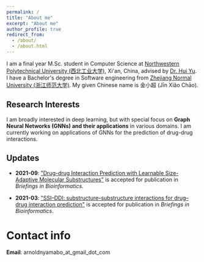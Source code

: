 ```yaml
---
permalink: /
title: "About me"
excerpt: "About me"
author_profile: true
redirect_from: 
  - /about/
  - /about.html
---
```


I am a final year M.Sc. student in Computer Science at [Northwestern Polytechnical University (西北工业大学)](http://en.nwpu.edu.cn/), Xi'an, China, advised by [Dr. Hui Yu](https://teacher.nwpu.edu.cn/yuhui.html). I have a Bachelor's degree in Software engineering from [Zhejiang Normal University (浙江师范大学)](http://zjnu.edu.cn/). 
My given Chinese name is 金小超 (Jīn Xiǎo Chāo). 


Research Interests
------
I am broadly interested in deep learning, but with special focus on **Graph Neural Networks (GNNs) and their applications** in various domains. I am currently working on applications of GNNs for the prediction of drug-drug interactions. 

Updates
------
- **2021-09**: ["Drug-drug Interaction Prediction with Learnable Size-Adaptive Molecular Substructures"]() is accepted for publication in *Briefings in Bioinformatics*.

- **2021-03**: ["SSI–DDI: substructure–substructure interactions for drug–drug interaction prediction"]( https://doi.org/10.1093/bib/bbab133) is accepted for publication in *Briefings in Bioinformatics*.


Contact info
===
**Email**: arnoldnyamabo_at_gmail_dot_com

